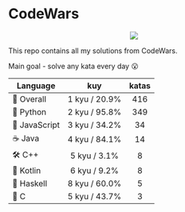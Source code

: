 # CodeWars

<p align="center">
  <img src="https://www.codewars.com/users/yurii_karabas/badges/large">
</p>

This repo contains all my solutions from CodeWars.

Main goal - solve any kata every day :open_mouth:

| Language                | kuy              | katas                 |
|---                      |:---:             |:---:                  |
|:dizzy: Overall          | 1 kyu / 20.9%    | 416       |
|:snake: Python           | 2 kyu / 95.8%     | 349        |
|:see_no_evil: JavaScript | 3 kyu / 34.2% | 34    |
|:coffee: Java            | 4 kyu / 84.1%       | 14          |
|:hammer_and_wrench: C++  | 5 kyu / 3.1%        | 8           |
|:seedling: Kotlin        | 6 kyu / 9.2%     | 8        |
|:link: Haskell           | 8 kyu / 60.0%    | 5       |
|:wrench: C               | 5 kyu / 43.7%          | 3             |
